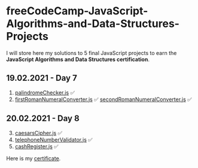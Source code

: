 # freeCodeCamp-JavaScript-Algorithms-and-Data-Structures-Projects

I will store here my solutions to 5 final JavaScript projects to earn the **JavaScript Algorithms and Data Structures certification**.

## 19.02.2021 - Day 7

1. [palindromeChecker.js](./palindromeChecker.js) ✅
2. [firstRomanNumeralConverter.js](./firstRomanNumeralConverter.js) ✅
   [secondRomanNumeralConverter.js](./secondRomanNumeralConverter.js) ✅

## 20.02.2021 - Day 8

3. [caesarsCipher.js](./caesarsCipher.js) ✅
4. [telephoneNumberValidator.js](./telephoneNumberValidator.js) ✅
5. [cashRegister.js](./cashRegister.js) ✅

Here is my [certificate](https://freecodecamp.org/certification/krazek/javascript-algorithms-and-data-structures).
